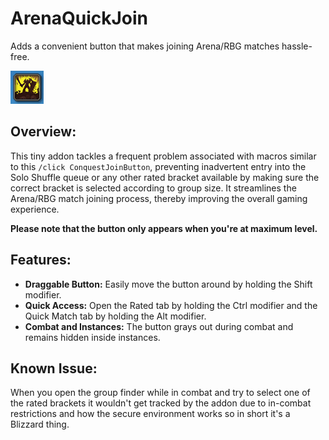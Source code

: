 # ArenaQuickJoin

Adds a convenient button that makes joining Arena/RBG matches hassle-free.

![ArenaQuickJoin](Screenshots/Small-Button.png)

## Overview:

This tiny addon tackles a frequent problem associated with macros similar to this `/click ConquestJoinButton`, preventing inadvertent entry into the Solo Shuffle queue or any other rated bracket available by making sure the correct bracket is selected according to group size. It streamlines the Arena/RBG match joining process, thereby improving the overall gaming experience.

**Please note that the button only appears when you're at maximum level.**

## Features:

- **Draggable Button:** Easily move the button around by holding the Shift modifier.
- **Quick Access:** Open the Rated tab by holding the Ctrl modifier and the Quick Match tab by holding the Alt modifier.
- **Combat and Instances:** The button grays out during combat and remains hidden inside instances.
  
## Known Issue:
When you open the group finder while in combat and try to select one of the rated brackets it wouldn't get tracked by the addon due to in-combat restrictions and how the secure environment works so in short it's a Blizzard thing.
